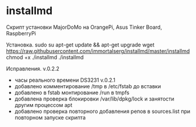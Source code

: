 # installmd

Скрипт установки MajorDoMo на OrangePi, Asus Tinker Board, RaspberryPi

Установка.
sudo su
apt-get update && apt-get upgrade
wget https://raw.githubusercontent.com/immortalserg/installmd/master/installmd
chmod +x ./installmd
./installmd

Исправления.
v.0.2.2
- часы реального времени DS3231
v.0.2.1
- добавлено комментирование /tmp в /etc/fstab до вставки 
- добавлено в fstab монтирование /run в tmpfs
- добавлена проверка блокировки /var/lib/dpkg/lock и занятости другим процессом apt
- добавлено проверка повторного добавления репов в sources.list при повторном запуске скрипта 
